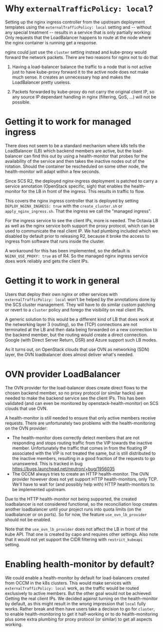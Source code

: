 # Why `externalTrafficPolicy: local`?

Setting up the nginx ingress controller from the upstream deployment templates
using the `externalTrafficPolicy: local` setting and -- without any special
treatment -- results in a service that is only partially working: Only requests
that the LoadBalancer happens to route at the node where the nginx container is
running get a response.

nginx could just use the `cluster` setting instead and kube-proxy would forward
the network packets. There are two reasons for nginx not to do that

1. Having a load-balancer balance the traffic to a node that is not active just
   to have kube-proxy forward it to the active node does not make much sense.
   It creates an unnecessary hop and makes the LoadBalancer pretty useless.

2. Packets forwarded by kube-proxy do not carry the original client IP, so any
   source IP dependant handling in nginx (filtering, QoS, ...) will not be
   possible.

# Getting it to work for managed ingress

There does not seem to be a standard mechanism where k8s tells the LoadBalancer (LB)
which backend members are active, but the load-balancer can find this out by using
a health-monitor that probes for the availability of the service and then takes
the inactive nodes out of the rotation. Should the container be rescheduled on
some other node, the health-monitor will adapt within a few seconds.

Since SCS R2, the deployed nginx-ingress deployment is patched to carry a service
annotation (OpenStack specific, sigh) that enables the health-monitor for the LB in
front of the ingress. This results in traffic to flow.

This covers the nginx ingress controller that is deployed by setting`
 DEPLOY_NGINX_INGRESS: true` with the `create_cluster.sh` or `apply_nginx_ingress.sh`.
That the ingress we call the "managed ingress".

For the ingress service to see the client IPs, more is needed. The Octavia LB
as well as the nginx service both support the proxy protocol, which can be used to
communicate the real client IP. We had plumbing included which we disabled by
default prior to releasing R2, because it broke the access to ingress from
software that runs inside the cluster.

A workaround for this has been implemented, so the default is
`NGINX_USE_PROXY: true` as of R4. So the managed nginx ingress service
does work reliably and gets the client IPs.

# Getting it to work in general

Users that deploy their own nginx or other services with `externalTrafficPolicy: local`
won't be helped by the annotations done by the SCS cluster management. They will
have to do similar custom patching or revert to a `cluster` policy and forego the
visibility on real client IPs.

A generic solution to this would be a different kind of LB that does work at the
networking layer 3 (routing), so the (TCP) connections are not terminated at the
LB and then data being forwarded on a new connection to the backend member, but
the routing would create a direct connection. Google (with Direct Server Return, DSR)
and Azure support such LB modes.

As it turns out, on OpenStack clouds that use OVN as networking (SDN) layer, the OVN
loadbalancer does almost deliver what's needed.

# OVN provider LoadBalancer

The OVN provider for the load-balancer does create direct flows to the chosen backend
member, so no proxy protocol (or similar hacks) are needed to make the backend service
see the client IPs. This has been validated (and can even be monitored by openstack-health-monitor)
on SCS clouds that use OVN.

A health-monitor is still needed to ensure that only active members receive requests.
There are unfortunately two problems with the health-monitoring on the OVN provider:
* The health-monitor does correctly detect members that are not responding and stops
  routing traffic from the VIP towards the inactive member. Unfortunately the
  traffic that comes in from the floating IP associated with the VIP is not treated
  the same, but is still distributed to the inactive members, resulting in a good
  fraction of the requests to go unanswered. This is tracked in bug
  https://bugs.launchpad.net/neutron/+bug/1956035
* The OCCM always tries to create an HTTP health-monitor. The OVN provider however
  does not yet support HTTP health-monitors, only TCP. We'll have to wait for (and
  possibly help with) HTTP health-monitors to be implemented upstream.

Due to the HTTP health-monitor not being supported, the created loadbalancer is not
considered functional, so the reconciliation loop creates another loadbalancer until
your project runs into quota limits (on the loadbalancer or on ports).
So for now, the feature `use_ovn_lb_provider` should not be enabled.

Note that the `use_ovn_lb_provider` does not affect the LB in front of the kube API.
That one is created by capo and requires other settings. Also note that it would
not yet support the CIDR filtering with `restrict_kubeapi` setting.

# Enabling health-monitor by default?

We could enable a health-monitor by default for load-balancers created from OCCM
in the k8s clusters. This would make services with `externalTrafficPolicy: local`
work, as the traffic would be routed exclusively to active members. But the
other goal would not be achieved: Getting the real client IPs.
We decided against turning on the health-monitor by default, as this might result
in the wrong impression that `local` fully works. Rather break and then have users take
a decision to go for `cluster`, to enable health-monitoring to get it half-working
or to do health-monitoring plus some extra plumbing for proxy protocol (or similar)
to get all aspects working.

